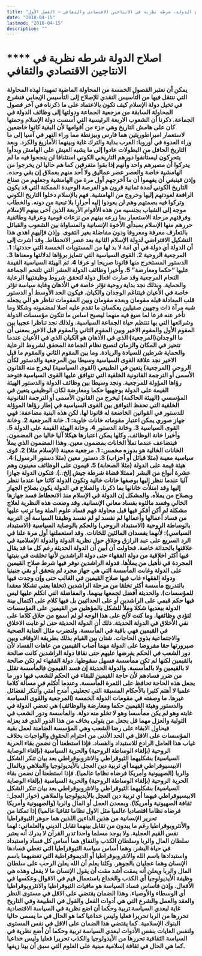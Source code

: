 ```yaml
---
title: "اصلاح الدولة، شرطه نظرية في الانتاجين الاقتصادي والثقافي – الفصل الأول"
date: "2018-04-15"
lastmod: "2018-04-15"
description: ""
---
```

# **** **اصلاح الدولة** شرطه نظرية في الانتاجين الاقتصادي والثقافي

### يمكن أن نعتبر الفصول الخمسة من المحاولة الماضية تمهيدا لهذه المحاولة التي ننتقل فيها من التأسيس النقدي للإصلاح إلى التأسيس الإيجابي فنشرع في تخيل دولة الإسلام كيف تكون بالاعتماد على ما ذكرناه في آخر فصول المحاولة السابقة من مرجعية الجماعة ودولتها إلى وظائف الدولة في الجماعة. ذكرنا أن الشعوب الاربعة الرئيسية التي أسست دولة الإسلام وحمتها كان على هامش التاريخ وهي جزء من أقوامها لأن البقية كانوا خاضعين لاستعمار امبراطوريتين هما فارس وبيزنطة مما وراء النهر في آسيا إلى ما وراء العدوة في أوروبا: العرب بداية والترك غاية وبينهما الأمازيغ والكرد. وبعد التاريخ الحافل من البطولات عادوا إلى ما يشبه العيش على الهامش وبدأوا يتحركون ليستأنفوا دورهم التاريخي الكوني استئنافا لن ينجحوا فيه ما لم يدركوا أن مصيرهم واحد وأنهم إذا بقوا متفرقين كما هم حاليا لن يخرجوا من الهامشية خاصة والعصر عصر عماليق ولا أحد منهم بعملاق إن بقي وحده. وإذن فينبغي أن يفهموا أن ما أخرجهم أول مرة من الهامشية وجعلهم من صناع التاريخ الكوني لمدة ثمانية قرون هو الفرصة الوحيدة الممكنة التي قد يكون الرافعة لعودتهم إليها وخروج من الهامشية. فهم بالإسلام دخلوا التاريخ الكوني وتركوا فيه بصمتهم وهم لن يعودوا إليه أحرارا بلا تبعية من دونه. والخطاب موجه إلى الشباب بجنسيه من هذه الأقوام الأربعة الذين آخى بينهم الإسلام وفرقتهم مرحلة الاستعمار بما زرعه بينهم من نزعات قومية وعرقية وطائفية حررهم منها الإسلام بمبدأي الأخوة الإنسانية والمساواة بين الشعوب والقبائل بالتعارف معرفة ومعروفا ودون مفاضلة بغير التقوى. وإذن فإليهم اهدي هذا التشكيل الافتراضي لدولة الإسلام الثانية بعد عصر الانحطاط. وقد أشرت إلى أن الدولة أي دولة في أي امة لا بد لها من المستويات الخمسة التي حددتها: 1. المرجعية الروحية 2. القوى السياسية التي تتمايز برؤاها لدلالتها ومعناها 3. الدستور المستخرج منها قانونا صريحا او عرفا 4. ثم الهيئة السياسية القيمة عليها “حكما ومعارضة” 5. وأخيرا وظائف الدولة العشر التي تلتحم الجماعة التحام المرجعية وقد صارت افعال دولة لتحقق شروط وظيفتيها الرعاية والحماية. وبذلك نجد بداية روحية تؤثر خاصة في الأذهان وغاية سياسة تؤثر خاصة في الأعيان فيتناغم الوجدان والكيان. فيكون الحد الأوسط أو الدستور قلب المعادلة قبله مقومان وبعده مقومان وبين المقومات تناظر هو الي يجعله شبه مرآة ذات وجهين صقيلين يعكسان ما تقدم عليه اصلا لمضمونه وشكلا وما تأخر عنه فرعا لما صيغ فيه منهما ليصبح اساس ما تتكون مؤسسات الدولة وشرائعها التي بها تنتظم حياة الجماعة السياسية. ولذلك نجد تناظرا عجيبا بين المقوم الأول والمقوم الاخير وبين المقوم الثاني والمقوم قبل الاخير بمعنى أن ما الوجدان(المرجعية) الذي في الأذهان هو الكيان الذي في الأعيان عندما تتحيز في المكان والزمان لتصبح نظام الجماعة المحقق لشروط الرعاية والحماية شرطين للسيادة والريادة. وما بين المقوم الثاني والمقوم ما قبل الاخير نجد علاقة القوى السياسية وسيطا بين المرجعية والدستور لكأن الروحي (المرجعية) يتعين في الطبيعي (القوى السياسية) ليخرج منه القانون الأسمى أو الترجمة القانونية الخلقية التي تتوافق عليها القوى السياسية فتوحد رؤاها المؤولة للمرجعية. ونجد وسيطا بين وظائف الدولة والدستور الهيئة القيمة على الدولة بوجهيها حكما ومعارضة لكان الوظيفي يتعين في المؤسسي (الهيئة الحاكمة) ليخرج من القانون الأسمى أو الترجمة القانونية الخلقية التي تحفظ التوافق بين القوى السياسية في إطار رؤاها الموؤلة للدستور في القوانين الخاضعة له قانونا لها. لكن هذه البنية مضاعفة: فهي جهاز صوري يمكن اعتبار مقوماته خانات خاوية: 1. خانة المرجعية 2. وخانة القوى السياسية 3. وخانة الدستور 4. وخانة الهيئة القيمة على الدولة 5. وأخيرا خانة الوظائف. وكلها يمكن اعتبارها هيكلا آليا خاليا من المضمون. فيتضاعف عندما تملأ الخانات بمضمون معين. وهذا المضمون الذي يملأ الخانات الخالية هو بدوره مخمس: 1. مرجعية معينة (الإسلام مثلا) 2. قوى سياسية معينة (مثلا قبائل أو أحزاب) 3. دستور معين (مثلا دستور الرسول) 4. هيئة قيمة على الدولة (مثلا الصحابة) 5. قيمون على الوظائف معينون وهم عشرة أنواع من البشر (ممثلا قضاة شرطة جيش إلخ..). فتكون الدولة جهازا آليا عندما ننظر إليها بوصفها خانات خالية وتكون الدولة كائنا حيا عندما ننظر إليها وقد امتلأت خاناتها بما ذكرنا. والصلاح في الدولة يكون بصلاح الجهاز وبصلاح من يملأه. والمشكل إن الدولة في الإسلام منذ الانحطاط فسد جهازها الخالي وفسد مالئوه بفساد معاني الإنسانية. وقد وضعت هذه النظرية لعلاج مشكلة لم أكن أفكر فيها قبل محاولة فهم فساد علوم الملة وما ترتب عليها من فساد أعمالها وأعمالها لم تفسد لو لم تفسد وظيفتا السياسة أي التربية بالوساطة الروحية (الاستبداد الروحي) والحكم بالوصاية السياسية (الاستبداد السياسي): لأنهما يفسدان المالئين للخانات. وقد استعملتها أول مرة علنا في الرد السريع على عبد الرازق وحلاق حول نظرية الدولة والدولة الإسلامية في علاقتها بالحداثة خاصة. فحاولت أن أبين أن الدولة الحديثة رغم كل ما قد يقال فيها أكثر اخلاقية من دولة الفقهاء حتى دولة الراشدين لأنها تخلقت في بنيتها المجردة في تأهيل من يملأها. فدولة الراشدين توفر فيها شرط صلاح القيمين على الدولة وغابت المأسسة التي هي جهاز مجرد لم يتحقق أو بقي جنينيا ودولة الفقهاء غاب فيها صلاح القيمين في الغالب حتى وإن وجدت فيها بالتدريج مأسسة أكثر تخلقا من مرحلة الراشدين (تخلقا يعني تشكلا معقدا للمؤسسات). والحديثة أفضل لجمعها بينهما. والمفاضلة التي اتكلم عليها ليس فيها حكم قيمي على الراشدين أو على الحداثيين بل فيها كلام على اكتمال بينة الدولة ببعديها شكلا وملأ للشكل بالمؤهلين من القيمين على المؤسسات لتؤدي وظائفها. وما كنت لألح على هذا الوجه لو لم أسمع من حلاق كلاما على نفي الأخلاق في الدولة الحديثة. ذلك أن الدولة الحديثة حتى لو غابت الاخلاق في القيمين فهي باقية في المأسسة. ولنضرب مثال العناية الصحية والاجتماعية بذوي الحاجات. شتان بين القيام بذلك بطريقة الاوقاف وبين صيرورتها حقا مفروضا على الدولة مهما أصاب القيمين من عاهات الفساد لأن دور الشعب في الحكم يفرضها عليهم حتى نفاقا دولة الراشدين كانت صالحة بالقيمين لكنها لم تكن ممأسسة فسهل سقوطها. دولة الفقهاء لم تكن صالحة لا بالقيمين ولا بالمأسسة. والدولة الحديثة إن فسد القيمون فالمأسسة تقلل من ضرر فسادهم لأن حاجة القيمين للبقاء في الحكم للشعب فيها دور ما يجعل هذه الحاجة تحافظ على الثمرة المأسسة. وعندما أتكلم في مسألة كلاما علميا لا أهتم كثيرا بالأحكام المسبقة التي تجعليني أمدح أمتي وأتنكر لفضائل غيرها. ما وصفته في مقومات الدولة الخمسة (المرجعية والقوى السياسة والدستور وهيئة القيمين حكما ومعارضة والوظائف) هي تعضي الدولة في غايته وهو لم يكن ممأسسا وهو لا تخلو منه دولة. والمأسسة ودور الشعب في التولية والعزل مهما قل يجعل من يتولى يخاف من هذا الدور الذي قد يعزله فيحاول الابقاء على رضا الشعب وهي المؤسسة الضامنة لعمل بقية المؤسسات على الاقل في الحد الأدنى من احترام الحقوق والواجبات بخلاف غياب هذا العامل الرادع للاستبداد والفساد. فإذا استطعنا أن نضمن بقاء الحرية الروحية (بإلغاء الوساطة الروحية) والحرية السياسية (بإلغاء الوصاية السياسية) بشكليهما الثيوقراطي والانثروبوقراطي بعد بيان تنكر الشكل الابيسيوقراطي فيهما أي تربية دين العجل بالأيديولوجيا والملاهي وبالمال والربا (الصهيونية وأمريكا فرضاه نظاما عالميا). فإذا استطعنا أن نضمن بقاء الحرية الروحية (بإلغاء الوساطة الروحية) والحرية السياسية (بإلغاء الوصاية السياسية) بشكليهما الثيوقراطي والانثروبوقراطي بعد بيان تنكر الشكل الابيسيوقراطي فيهما أي تربية دين العجل بالأيديولوجيا والملاهي (خوار العجل: ثقافة الصهيونية وأمريكا). وبمعدن العجل أو المال والربا (والصهيونية وأمريكا فرضاه نظاما اقتصاديا عالميا مثل الاول نظاما ثقافيا عالميا) إذا تمكنا من تحرير الإنسانية من هذين الداءين اللذين هما جوهر الثيوقراطيا والأنثروبوقراطيا رغم ما يبدون من تقابل بينهما تقابل الديني والعلماني: لهما نفس القيم العجلية. ولا يوجد مسلما واحدا تدبر القرآن لا يدرك أنه يعتبر سلطان المال والربا وسلطان الكذب والنفاق هما أساس كل فساد واستبداد في حياة البشر. وهما أساس سياسة الثيوقراطيا التي تغطي فسادها واستبدادها باسم الله والانثروبوقراطيا أو الديموقراطية التي تغضيهما باسم الإنسان وهما عجليان بالجوهر. وكلنا يعلم أن الله يعلن الرحب على سلطان المال والربا ويعلن أنه يمقت أشد مقت أن يقول الإنسان ما لا يفعل وهذه هي وظيفة الأيديولوجيا أي الكذب والخداع باستعمال قيم في الاقوال وعكسها في الأفعال. وإذن فأساس فساد السياسة هو مافيات الثيوقراطيا والانثروبوقراطيا أي الوسطاء والأوصياء. وهذا الضمان يقتضي على الاقل في مستوى النظر والعقد والعمل والشرع التي هي أدوات الفعل والقول في الطبيعة وفي التاريخ غاية لبعدي السياسة تربية وحكما أن اضع نظرية في السياسة الاقتصادية تحررها من الربا تحريرا فعليا وليس خداعيا كما هو الحال في ما يسمى حاليا البنوك الإسلامية. كما يقتضي هذا الضمان على الاقل في نفس المستوى ولنفس الغايات بنفس الأدوات لبعدي السياسة تربية وحكما أن أضع نظرية في السياسة الثقافية تحررها من الأيدولوجيا والكذب تحريرا فعليا وليس خداعيا كما هي الحال في ثقافة إسلامية مبنية على العلوم التي سبق أن بينا زيفها.

###